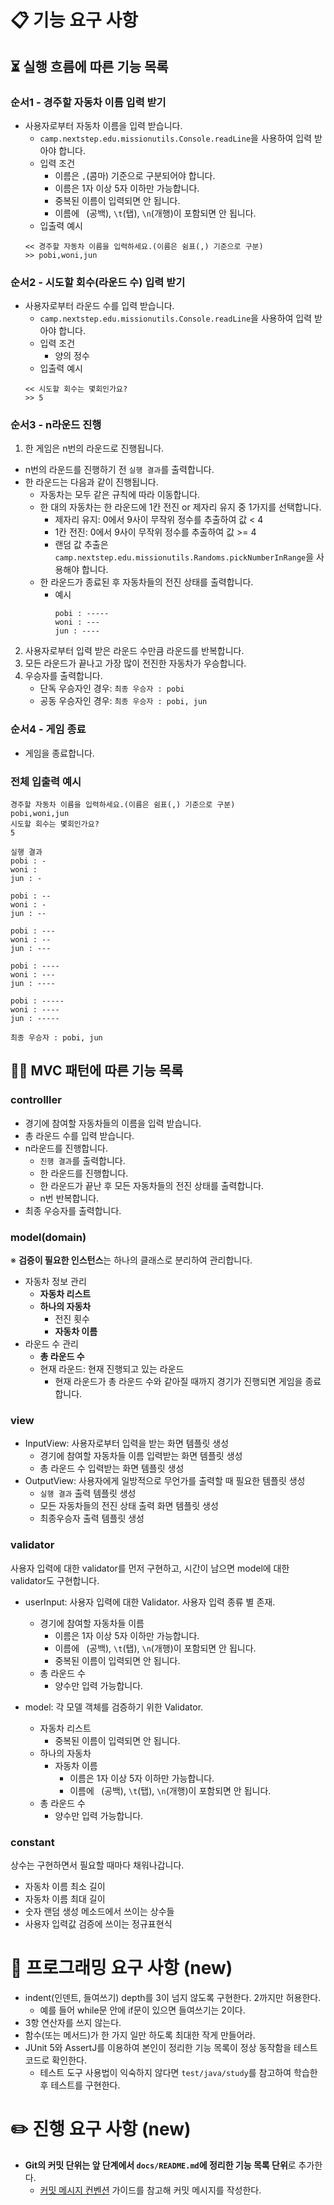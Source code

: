 # 📋 기능 요구 사항

## ⏳ 실행 흐름에 따른 기능 목록

### 순서1 - 경주할 자동차 이름 입력 받기

* 사용자로부터 자동차 이름을 입력 받습니다.
    * `camp.nextstep.edu.missionutils.Console.readLine`을 사용하여 입력 받아야 합니다.
    * 입력 조건
        * 이름은 `,`(콤마) 기준으로 구분되어야 합니다.
        * 이름은 1자 이상 5자 이하만 가능합니다.
        * 중복된 이름이 입력되면 안 됩니다.
        * 이름에 ` `(공백), `\t`(탭), `\n`(개행)이 포함되면 안 됩니다.
    * 입출력 예시
    ```
    << 경주할 자동차 이름을 입력하세요.(이름은 쉼표(,) 기준으로 구분)
    >> pobi,woni,jun
    ```

### 순서2 - 시도할 회수(라운드 수) 입력 받기

* 사용자로부터 라운드 수를 입력 받습니다.
    * `camp.nextstep.edu.missionutils.Console.readLine`을 사용하여 입력 받아야 합니다.
    * 입력 조건
        * 양의 정수
    * 입출력 예시
    ```
    << 시도할 회수는 몇회인가요?
    >> 5
    ```

### 순서3 - n라운드 진행

1. 한 게임은 n번의 라운드로 진행됩니다.

* n번의 라운드를 진행하기 전 `실행 결과`를 출력합니다.
* 한 라운드는 다음과 같이 진행됩니다.
    * 자동차는 모두 같은 규칙에 따라 이동합니다.
    * 한 대의 자동차는 한 라운드에 1칸 전진 or 제자리 유지 중 1가지를 선택합니다.
        * 제자리 유지: 0에서 9사이 무작위 정수를 추출하여 값 < 4
        * 1칸 전진: 0에서 9사이 무작위 정수를 추출하여 값 >= 4
        * 랜덤 값 추출은 `camp.nextstep.edu.missionutils.Randoms.pickNumberInRange`을 사용해야 합니다.
    * 한 라운드가 종료된 후 자동차들의 전진 상태를 출력합니다.
        * 예시
          ```
          pobi : -----
          woni : ---
          jun : ----
          ```

2. 사용자로부터 입력 받은 라운드 수만큼 라운드를 반복합니다.
3. 모든 라운드가 끝나고 가장 많이 전진한 자동차가 우승합니다.
4. 우승자를 출력합니다.
    * 단독 우승자인 경우: `최종 우승자 : pobi`
    * 공동 우승자인 경우: `최종 우승자 : pobi, jun`

### 순서4 - 게임 종료

* 게임을 종료합니다.

### 전체 입출력 예시

```
경주할 자동차 이름을 입력하세요.(이름은 쉼표(,) 기준으로 구분)
pobi,woni,jun
시도할 회수는 몇회인가요?
5

실행 결과
pobi : -
woni : 
jun : -

pobi : --
woni : -
jun : --

pobi : ---
woni : --
jun : ---

pobi : ----
woni : ---
jun : ----

pobi : -----
woni : ----
jun : -----

최종 우승자 : pobi, jun
```

## 🧙🏻 MVC 패턴에 따른 기능 목록

### controlller

* 경기에 참여할 자동차들의 이름을 입력 받습니다.
* 총 라운드 수를 입력 받습니다.
* n라운드를 진행합니다.
    * `진행 결과`를 출력합니다.
    * 한 라운드를 진행합니다.
    * 한 라운드가 끝난 후 모든 자동차들의 전진 상태를 출력합니다.
    * n번 반복합니다.
* 최종 우승자를 출력합니다.

### model(domain)

※ **검증이 필요한 인스턴스**는 하나의 클래스로 분리하여 관리합니다.

* 자동차 정보 관리
    * **자동차 리스트**
    * **하나의 자동차**
        * 전진 횟수
        * **자동차 이름**
* 라운드 수 관리
    * **총 라운드 수**
    * 현재 라운드: 현재 진행되고 있는 라운드
        * 현재 라운드가 총 라운드 수와 같아질 때까지 경기가 진행되면 게임을 종료합니다.

### view

* InputView: 사용자로부터 입력을 받는 화면 템플릿 생성
    * 경기에 참여할 자동차들 이름 입력받는 화면 템플릿 생성
    * 총 라운드 수 입력받는 화면 템플릿 생성
* OutputView: 사용자에게 일방적으로 무언가를 출력할 때 필요한 템플릿 생성
    * `실행 결과` 출력 템플릿 생성
    * 모든 자동차들의 전진 상태 출력 화면 템플릿 생성
    * 최종우승자 출력 템플릿 생성

### validator

사용자 입력에 대한 validator를 먼저 구현하고,
시간이 남으면 model에 대한 validator도 구현합니다.

* userInput: 사용자 입력에 대한 Validator. 사용자 입력 종류 별 존재.
    * 경기에 참여할 자동차들 이름
        * 이름은 1자 이상 5자 이하만 가능합니다.
        * 이름에 ` `(공백), `\t`(탭), `\n`(개행)이 포함되면 안 됩니다.
        * 중복된 이름이 입력되면 안 됩니다.
    * 총 라운드 수
        * 양수만 입력 가능합니다.

* model: 각 모델 객체를 검증하기 위한 Validator.
    * 자동차 리스트
        * 중복된 이름이 입력되면 안 됩니다.
    * 하나의 자동차
        * 자동차 이름
            * 이름은 1자 이상 5자 이하만 가능합니다.
            * 이름에 ` `(공백), `\t`(탭), `\n`(개행)이 포함되면 안 됩니다.
    * 총 라운드 수
        * 양수만 입력 가능합니다.

### constant

상수는 구현하면서 필요할 때마다 채워나갑니다.

* 자동차 이름 최소 길이
* 자동차 이름 최대 길이
* 숫자 랜덤 생성 메소드에서 쓰이는 상수들
* 사용자 입력값 검증에 쓰이는 정규표현식

# 🎯 프로그래밍 요구 사항 (new)

- indent(인덴트, 들여쓰기) depth를 3이 넘지 않도록 구현한다. 2까지만 허용한다.
    - 예를 들어 while문 안에 if문이 있으면 들여쓰기는 2이다.
- 3항 연산자를 쓰지 않는다.
- 함수(또는 메서드)가 한 가지 일만 하도록 최대한 작게 만들어라.
- JUnit 5와 AssertJ를 이용하여 본인이 정리한 기능 목록이 정상 동작함을 테스트 코드로 확인한다.
    - 테스트 도구 사용법이 익숙하지 않다면 `test/java/study`를 참고하여 학습한 후 테스트를 구현한다.

# ✏️ 진행 요구 사항 (new)

- **Git의 커밋 단위는 앞 단계에서 `docs/README.md`에 정리한 기능 목록 단위**로 추가한다.
    - [커밋 메시지 컨벤션](https://gist.github.com/stephenparish/9941e89d80e2bc58a153) 가이드를 참고해 커밋 메시지를 작성한다.